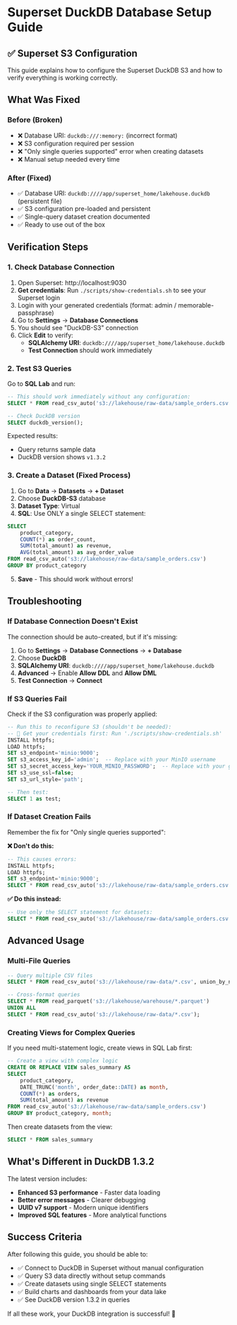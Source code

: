 # Superset DuckDB Database Setup Guide

## ✅ Superset S3 Configuration

This guide explains how to configure the Superset DuckDB S3 and how to verify everything is working correctly.

## What Was Fixed

### **Before (Broken)**
- ❌ Database URI: `duckdb:///:memory:` (incorrect format)
- ❌ S3 configuration required per session
- ❌ "Only single queries supported" error when creating datasets
- ❌ Manual setup needed every time

### **After (Fixed)**
- ✅ Database URI: `duckdb:////app/superset_home/lakehouse.duckdb` (persistent file)
- ✅ S3 configuration pre-loaded and persistent
- ✅ Single-query dataset creation documented
- ✅ Ready to use out of the box

## Verification Steps

### 1. Check Database Connection

1. Open Superset: http://localhost:9030
2. **Get credentials**: Run `./scripts/show-credentials.sh` to see your Superset login
3. Login with your generated credentials (format: admin / memorable-passphrase)
3. Go to **Settings** → **Database Connections**
4. You should see "DuckDB-S3" connection
5. Click **Edit** to verify:
   - **SQLAlchemy URI**: `duckdb:////app/superset_home/lakehouse.duckdb`
   - **Test Connection** should work immediately

### 2. Test S3 Queries

Go to **SQL Lab** and run:

```sql
-- This should work immediately without any configuration:
SELECT * FROM read_csv_auto('s3://lakehouse/raw-data/sample_orders.csv') LIMIT 5;

-- Check DuckDB version
SELECT duckdb_version();
```

Expected results:
- Query returns sample data
- DuckDB version shows `v1.3.2`

### 3. Create a Dataset (Fixed Process)

1. Go to **Data** → **Datasets** → **+ Dataset**
2. Choose **DuckDB-S3** database
3. **Dataset Type**: Virtual
4. **SQL**: Use ONLY a single SELECT statement:

```sql
SELECT 
    product_category,
    COUNT(*) as order_count,
    SUM(total_amount) as revenue,
    AVG(total_amount) as avg_order_value
FROM read_csv_auto('s3://lakehouse/raw-data/sample_orders.csv')
GROUP BY product_category
```

5. **Save** - This should work without errors!

## Troubleshooting

### If Database Connection Doesn't Exist

The connection should be auto-created, but if it's missing:

1. Go to **Settings** → **Database Connections** → **+ Database**
2. Choose **DuckDB**
3. **SQLAlchemy URI**: `duckdb:////app/superset_home/lakehouse.duckdb`
4. **Advanced** → Enable **Allow DDL** and **Allow DML**
5. **Test Connection** → **Connect**

### If S3 Queries Fail

Check if the S3 configuration was properly applied:

```sql
-- Run this to reconfigure S3 (shouldn't be needed):
-- 🔐 Get your credentials first: Run './scripts/show-credentials.sh'
INSTALL httpfs;
LOAD httpfs;
SET s3_endpoint='minio:9000';
SET s3_access_key_id='admin';  -- Replace with your MinIO username
SET s3_secret_access_key='YOUR_MINIO_PASSWORD';  -- Replace with your generated password
SET s3_use_ssl=false;
SET s3_url_style='path';

-- Then test:
SELECT 1 as test;
```

### If Dataset Creation Fails

Remember the fix for "Only single queries supported":

**❌ Don't do this:**
```sql
-- This causes errors:
INSTALL httpfs;
LOAD httpfs;
SET s3_endpoint='minio:9000';
SELECT * FROM read_csv_auto('s3://lakehouse/raw-data/sample_orders.csv');
```

**✅ Do this instead:**
```sql
-- Use only the SELECT statement for datasets:
SELECT * FROM read_csv_auto('s3://lakehouse/raw-data/sample_orders.csv')
```

## Advanced Usage

### Multi-File Queries
```sql
-- Query multiple CSV files
SELECT * FROM read_csv_auto('s3://lakehouse/raw-data/*.csv', union_by_name=true);

-- Cross-format queries
SELECT * FROM read_parquet('s3://lakehouse/warehouse/*.parquet')
UNION ALL
SELECT * FROM read_csv_auto('s3://lakehouse/raw-data/*.csv');
```

### Creating Views for Complex Queries

If you need multi-statement logic, create views in SQL Lab first:

```sql
-- Create a view with complex logic
CREATE OR REPLACE VIEW sales_summary AS 
SELECT 
    product_category,
    DATE_TRUNC('month', order_date::DATE) as month,
    COUNT(*) as orders,
    SUM(total_amount) as revenue
FROM read_csv_auto('s3://lakehouse/raw-data/sample_orders.csv')
GROUP BY product_category, month;
```

Then create datasets from the view:
```sql
SELECT * FROM sales_summary
```

## What's Different in DuckDB 1.3.2

The latest version includes:
- **Enhanced S3 performance** - Faster data loading
- **Better error messages** - Clearer debugging
- **UUID v7 support** - Modern unique identifiers
- **Improved SQL features** - More analytical functions

## Success Criteria

After following this guide, you should be able to:
- ✅ Connect to DuckDB in Superset without manual configuration
- ✅ Query S3 data directly without setup commands
- ✅ Create datasets using single SELECT statements
- ✅ Build charts and dashboards from your data lake
- ✅ See DuckDB version 1.3.2 in queries

If all these work, your DuckDB integration is successful! 🎉
